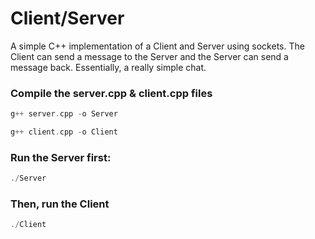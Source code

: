 # Client/Server
A simple C++ implementation of a Client and Server using sockets. The Client can send a message to the Server and the Server can send a message back. Essentially, a really simple chat.
<br>

### Compile the server.cpp & client.cpp files
```cpp
g++ server.cpp -o Server

g++ client.cpp -o Client
```

### Run the Server first:
```cpp
./Server
```

### Then, run the Client 
```cpp
./Client
```
